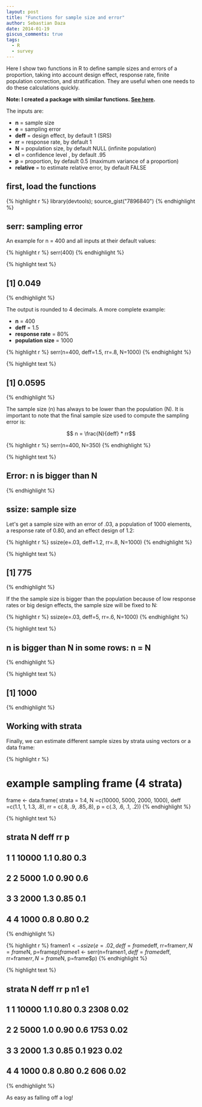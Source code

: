 ```yaml
---
layout: post
title: "Functions for sample size and error"
author: Sebastian Daza
date: 2014-01-19
giscus_comments: true
tags: 
  - R 
  - survey
---
```



Here I show two functions in R to define sample sizes and errors of a proportion, taking into account design effect, response rate, finite population correction, and stratification. They are useful when one needs to do these calculations quickly.

**Note: I created a package with similar functions. [See here](/survey/2015/09/30/sampler/).**

The inputs are:

- **n** = sample size
- **e** = sampling error
- **deff** = design effect, by default 1 (SRS)
- **rr** = response rate, by default 1
- **N** = population size, by default NULL (infinite population)
- **cl** = confidence level , by default .95
- **p** = proportion, by default 0.5 (maximum variance of a proportion)
- **relative** = to estimate relative error, by default FALSE

## first, load the functions




{% highlight r %}
library(devtools); source_gist("7896840")
{% endhighlight %}

## serr: sampling error

An example for n = 400 and all inputs at their default values:


{% highlight r %}
serr(400)
{% endhighlight %}



{% highlight text %}
## [1] 0.049
{% endhighlight %}

The output is rounded to 4 decimals. A more complete example:

- **n** = 400
- **deff** = 1.5
- **response rate** = 80%
- **population size** = 1000


{% highlight r %}
serr(n=400, deff=1.5, rr=.8, N=1000)
{% endhighlight %}



{% highlight text %}
## [1] 0.0595
{% endhighlight %}

The sample size (n) has always to be lower than the population (N).  It is important to note that the final sample size used to compute the sampling error is:

$$ n = \frac{N}{deff} * rr$$


{% highlight r %}
serr(n=400, N=350)
{% endhighlight %}



{% highlight text %}
## Error: n is bigger than N
{% endhighlight %}

## ssize: sample size

Let's get a sample size with an error of .03, a population of 1000 elements, a response rate of 0.80, and an effect design of 1.2:


{% highlight r %}
ssize(e=.03, deff=1.2, rr=.8, N=1000)
{% endhighlight %}



{% highlight text %}
## [1] 775
{% endhighlight %}

If the the sample size is bigger than the population because of low response rates or big design effects, the sample size will be fixed to N:


{% highlight r %}
ssize(e=.03, deff=5, rr=.6, N=1000)
{% endhighlight %}



{% highlight text %}
## n is bigger than N in some rows: n = N
{% endhighlight %}



{% highlight text %}
## [1] 1000
{% endhighlight %}

## Working with strata

Finally, we can estimate different sample sizes by strata using vectors or a data frame:


{% highlight r %}
# example sampling frame (4 strata)
frame <- data.frame(
	strata = 1:4,
	N =c(10000, 5000, 2000, 1000),
	deff =c(1.1, 1, 1.3, .8),
	rr = c(.8, .9, .85,.8),
	p = c(.3, .6, .1, .2))
{% endhighlight %}


{% highlight text %}
##   strata     N deff   rr   p
## 1      1 10000  1.1 0.80 0.3
## 2      2  5000  1.0 0.90 0.6
## 3      3  2000  1.3 0.85 0.1
## 4      4  1000  0.8 0.80 0.2
{% endhighlight %}


{% highlight r %}
frame$n1 <- ssize(e=.02, deff=frame$deff, rr=frame$rr, N=frame$N, p=frame$p)
frame$e1 <- serr(n=frame$n1, deff=frame$deff, rr=frame$rr, N=frame$N, p=frame$p)
{% endhighlight %}


{% highlight text %}
##   strata     N deff   rr   p   n1   e1
## 1      1 10000  1.1 0.80 0.3 2308 0.02
## 2      2  5000  1.0 0.90 0.6 1753 0.02
## 3      3  2000  1.3 0.85 0.1  923 0.02
## 4      4  1000  0.8 0.80 0.2  606 0.02
{% endhighlight %}

As easy as falling off a log!


